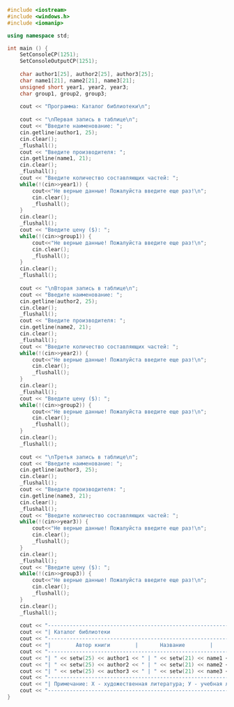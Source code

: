 ﻿```c++
#include <iostream>
#include <windows.h>
#include <iomanip>

using namespace std;

int main () {
	SetConsoleCP(1251);
	SetConsoleOutputCP(1251);
	
	char author1[25], author2[25], author3[25];
	char name1[21], name2[21], name3[21];
	unsigned short year1, year2, year3;
	char group1, group2, group3;
	
	cout << "Программа: Каталог библиотеки\n";
	
	cout << "\nПервая запись в таблице\n";
	cout << "Введите наименование: ";
	cin.getline(author1, 25);
    cin.clear();
	_flushall();
	cout << "Введите производителя: ";
	cin.getline(name1, 21);
    cin.clear();
	_flushall();
	cout << "Введите количество составляющих частей: ";
	while(!(cin>>year1)) {
		cout<<"Не верные данные! Пожалуйста введите еще раз!\n";
		cin.clear();
		_flushall();
	}
	cin.clear();
	_flushall();
	cout << "Введите цену ($): ";
	while(!(cin>>group1)) {
		cout<<"Не верные данные! Пожалуйста введите еще раз!\n";
		cin.clear();
		_flushall();
	}
	cin.clear();
	_flushall();
	
	cout << "\nВторая запись в таблице\n";
	cout << "Введите наименование: ";
	cin.getline(author2, 25);
    cin.clear();
	_flushall();
	cout << "Введите производителя: ";
	cin.getline(name2, 21);
    cin.clear();
	_flushall();
	cout << "Введите количество составляющих частей: ";
	while(!(cin>>year2)) {
		cout<<"Не верные данные! Пожалуйста введите еще раз!\n";
		cin.clear();
		_flushall();
	}
	cin.clear();
	_flushall();
	cout << "Введите цену ($): ";
	while(!(cin>>group2)) {
		cout<<"Не верные данные! Пожалуйста введите еще раз!\n";
		cin.clear();
		_flushall();
	}
	cin.clear();
	_flushall();
	
	cout << "\nТретья запись в таблице\n";
	cout << "Введите наименование: ";
	cin.getline(author3, 25);
    cin.clear();
	_flushall();
	cout << "Введите производителя: ";
	cin.getline(name3, 21);
    cin.clear();
	_flushall();
	cout << "Введите количество составляющих частей: ";
	while(!(cin>>year3)) {
		cout<<"Не верные данные! Пожалуйста введите еще раз!\n";
		cin.clear();
		_flushall();
	}
	cin.clear();
	_flushall();
	cout << "Введите цену ($): ";
	while(!(cin>>group3)) {
		cout<<"Не верные данные! Пожалуйста введите еще раз!\n";
		cin.clear();
		_flushall();
	}
	cin.clear();
	_flushall();
	
	cout << "------------------------------------------------------------------------------------------------\n";
	cout << "| Каталог библиотеки                                                                           |\n";
	cout << "------------------------------------------------------------------------------------------------\n";
	cout << "|        Автор книги        |       Название        |      Год выпуска      |      Группа      |\n";
	cout << "------------------------------------------------------------------------------------------------\n";
	cout << "| " << setw(25) << author1 << " | " << setw(21) << name1 << " | " << setw(21) << year1 << " | " << setw(16) << group1 << " |\n";
	cout << "| " << setw(25) << author2 << " | " << setw(21) << name2 << " | " << setw(21) << year2 << " | " << setw(16) << group2 << " |\n";
	cout << "| " << setw(25) << author3 << " | " << setw(21) << name3 << " | " << setw(21) << year3 << " | " << setw(16) << group3 << " |\n";
	cout << "------------------------------------------------------------------------------------------------\n";
	cout << "| Примечание: Х - художественная литература; У - учебная литература; С - справочная литература |\n";
	cout << "------------------------------------------------------------------------------------------------\n";
}

```
